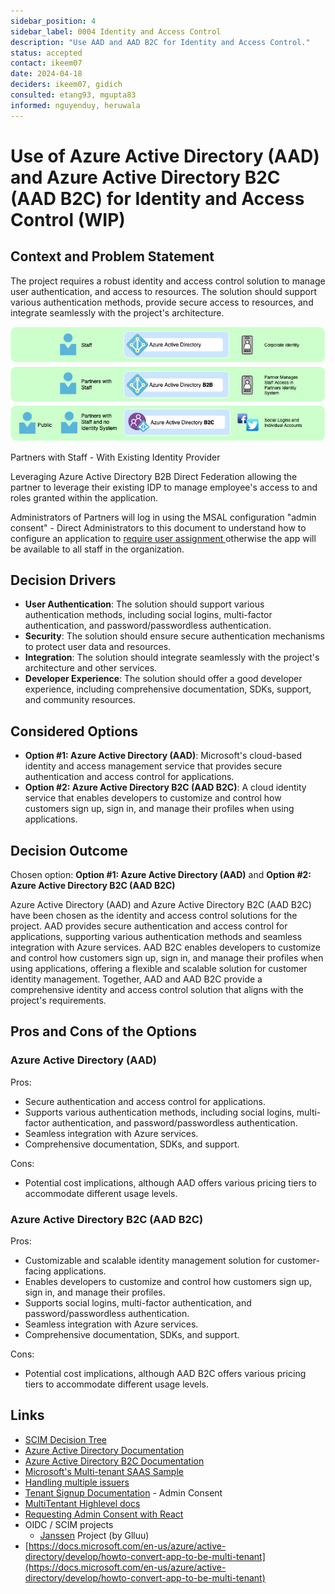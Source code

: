 ```yaml
---
sidebar_position: 4
sidebar_label: 0004 Identity and Access Control
description: "Use AAD and AAD B2C for Identity and Access Control."
status: accepted
contact: ikeem07
date: 2024-04-18
deciders: ikeem07, gidich
consulted: etang93, mgupta83
informed: nguyenduy, heruwala
---
```


# Use of Azure Active Directory (AAD) and Azure Active Directory B2C (AAD B2C) for Identity and Access Control (WIP)

## Context and Problem Statement

The project requires a robust identity and access control solution to manage user authentication, and access to resources. The solution should support various authentication methods, provide secure access to resources, and integrate seamlessly with the project's architecture.

![Azure Active Directory](./img/aad.png)

Partners with Staff - With Existing Identity Provider

&#x20;Leveraging Azure Active Directory B2B Direct Federation allowing the partner to leverage their existing IDP to manage employee's access to and roles granted within the application.

Administrators of Partners will log in using the MSAL configuration "admin consent" - Direct Administrators to this document to understand how to configure an application to [require user assignment ](https://docs.microsoft.com/en-us/azure/active-directory/manage-apps/assign-user-or-group-access-portal)otherwise the app will be available to all staff in the organization.

## Decision Drivers

- **User Authentication**: The solution should support various authentication methods, including social logins, multi-factor authentication, and password/passwordless authentication.
- **Security**: The solution should ensure secure authentication mechanisms to protect user data and resources.
- **Integration**: The solution should integrate seamlessly with the project's architecture and other services.
- **Developer Experience**: The solution should offer a good developer experience, including comprehensive documentation, SDKs, support, and community resources.

## Considered Options

- **Option #1: Azure Active Directory (AAD)**: Microsoft's cloud-based identity and access management service that provides secure authentication and access control for applications.
- **Option #2: Azure Active Directory B2C (AAD B2C)**: A cloud identity service that enables developers to customize and control how customers sign up, sign in, and manage their profiles when using applications.

## Decision Outcome

Chosen option: **Option #1: Azure Active Directory (AAD)** and **Option #2: Azure Active Directory B2C (AAD B2C)**

Azure Active Directory (AAD) and Azure Active Directory B2C (AAD B2C) have been chosen as the identity and access control solutions for the project. AAD provides secure authentication and access control for applications, supporting various authentication methods and seamless integration with Azure services. AAD B2C enables developers to customize and control how customers sign up, sign in, and manage their profiles when using applications, offering a flexible and scalable solution for customer identity management. Together, AAD and AAD B2C provide a comprehensive identity and access control solution that aligns with the project's requirements.

## Pros and Cons of the Options

### Azure Active Directory (AAD)

Pros:
- Secure authentication and access control for applications.
- Supports various authentication methods, including social logins, multi-factor authentication, and password/passwordless authentication.
- Seamless integration with Azure services.
- Comprehensive documentation, SDKs, and support.

Cons:
- Potential cost implications, although AAD offers various pricing tiers to accommodate different usage levels.

### Azure Active Directory B2C (AAD B2C)

Pros:
- Customizable and scalable identity management solution for customer-facing applications.
- Enables developers to customize and control how customers sign up, sign in, and manage their profiles.
- Supports social logins, multi-factor authentication, and password/passwordless authentication.
- Seamless integration with Azure services.
- Comprehensive documentation, SDKs, and support.

Cons:
- Potential cost implications, although AAD B2C offers various pricing tiers to accommodate different usage levels.

## Links
- [SCIM Decision Tree](https://docs.microsoft.com/en-us/azure/active-directory/app-provisioning/scim-graph-scenarios)
- [Azure Active Directory Documentation](https://docs.microsoft.com/en-us/azure/active-directory/)
- [Azure Active Directory B2C Documentation](https://docs.microsoft.com/en-us/azure/active-directory-b2c/)
- [Microsoft's Multi-tenant SAAS Sample](https://github.com/mspnp/multitenant-saas-guidance)
- [Handling multiple issuers](https://docs.microsoft.com/en-us/azure/active-directory/develop/howto-convert-app-to-be-multi-tenant#update-your-code-to-handle-multiple-issuer-values)
- [Tenant Signup Documentation](https://docs.microsoft.com/en-us/azure/architecture/multitenant-identity/signup) - Admin Consent
- [MultiTentant Highlevel docs ](https://docs.microsoft.com/en-us/azure/architecture/multitenant-identity/)
- [Requesting Admin Consent with React](https://docs.microsoft.com/en-us/azure/active-directory/develop/howto-convert-app-to-be-multi-tenant)
- OIDC / SCIM projects&#x20;
  * [Janssen](https://github.com/JanssenProject) Project (by Glluu) &#x20;
- [https://docs.microsoft.com/en-us/azure/active-directory/develop/howto-convert-app-to-be-multi-tenant](https://docs.microsoft.com/en-us/azure/active-directory/develop/howto-convert-app-to-be-multi-tenant)